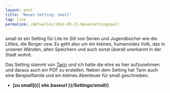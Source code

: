 ```yaml
---
layout: post
title: "Neues Setting: small"
tag: lite
permalink: /Aktuelles/2014-09-21-NeuesSettingsmall
---
```


small ist ein Setting für Lite im Stil von Serien und Jugendbücher wie die Littles, die Borger usw. Es geht also um ein kleines, humanoides Volk, das in unseren Wänden, alten Speichern und auch sonst überall unerkannt in der Stadt wohnt.

Das Setting stammt von [Tarin](http://goblinbau.wordpress.com/) und ich hatte die ehre es hier aufzunehmen und daraus auch ein PDF zu erstellen. Neben dem Setting hat Tarin auch eine Beispielfamile und ein kleines Abenteuer für small geschrieben.

- **[zu small]({{ site.baseurl }}/Settings/small/)**
